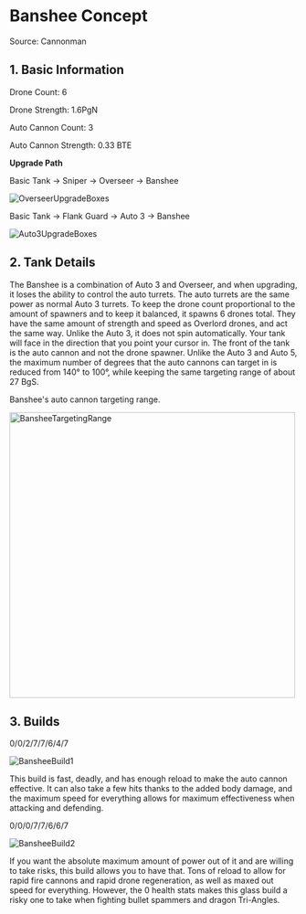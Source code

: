 # Banshee Concept

Source: Cannonman



## 1. Basic Information

Drone Count: 6

Drone Strength: 1.6PgN



Auto Cannon Count: 3

Auto Cannon Strength: 0.33 BTE



**Upgrade Path**



Basic Tank → Sniper → Overseer → Banshee

![OverseerUpgradeBoxes](http://i.imgur.com/1OlvYiO.png)



Basic Tank → Flank Guard → Auto 3 → Banshee

![Auto3UpgradeBoxes](http://i.imgur.com/3r05dah.png)



## 2. Tank Details

The Banshee is a combination of Auto 3 and Overseer, and when upgrading, it loses the ability to control the auto turrets. The auto turrets are the same power as normal Auto 3 turrets. To keep the drone count proportional to the amount of spawners and to keep it balanced, it spawns 6 drones total. They have the same amount of strength and speed as Overlord drones, and act the same way. Unlike the Auto 3, it does not spin automatically. Your tank will face in the direction that you point your cursor in. The front of the tank is the auto cannon and not the drone spawner. Unlike the Auto 3 and Auto 5, the maximum number of degrees that the auto cannons can target in is reduced from 140° to 100°, while keeping the same targeting range of about 27 BgS.



Banshee's auto cannon targeting range.

<img src="http://i.imgur.com/46JJN1X.png" alt="BansheeTargetingRange" style="width:500px;height:500px;">



## 3. Builds

0/0/2/7/7/6/4/7

![BansheeBuild1](http://i.imgur.com/27UZTHQ.png)

This build is fast, deadly, and has enough reload to make the auto cannon effective. It can also take a few hits thanks to the added body damage, and the maximum speed for everything allows for maximum effectiveness when attacking and defending.



0/0/0/7/7/6/6/7

![BansheeBuild2](http://i.imgur.com/D7hbQYp.png)

If you want the absolute maximum amount of power out of it and are willing to take risks, this build allows you to have that. Tons of reload to allow for rapid fire cannons and rapid drone regeneration, as well as maxed out speed for everything. However, the 0 health stats makes this glass build a risky one to take when fighting bullet spammers and dragon Tri-Angles.
